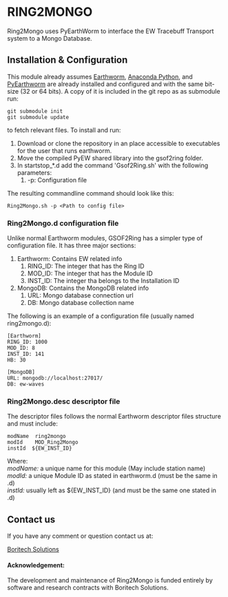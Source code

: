 # RING2MONGO
Ring2Mongo uses PyEarthWorm to interface the EW Tracebuff Transport system to a Mongo Database.

## Installation & Configuration

This module already assumes [Earthworm](http://earthwormcentral.org), [Anaconda Python](https://www.anaconda.com/download/#linux), and [PyEarthworm](https://github.com/Boritech-Solutions/GSOF2RING) are already installed and configured and with the same bit-size (32 or 64 bits). A copy of it is included in the git repo as as submodule run: 

    git submodule init
    git submodule update
    
to fetch relevant files. To install and run:

1. Download or clone the repository in an place accessible to executables for the user that runs earthworm.
2. Move the compiled PyEW shared library into the gsof2ring folder.
3. In startstop_*.d add the command 'Gsof2Ring.sh' with the following parameters:
    1. -p: Configuration file
    
The resulting commandline command should look like this:

    Ring2Mongo.sh -p <Path to config file>


### Ring2Mongo.d configuration file

Unlike normal Earthworm modules, GSOF2Ring has a simpler type of configuration file. 
It has three major sections:

1. Earthworm: Contains EW related info
     1. RING_ID: The integer that has the Ring ID
     2. MOD_ID: The integer that has the Module ID
     3. INST_ID: The integer tha belongs to the Installation ID
2. MongoDB: Contains the MongoDB related info
     1. URL: Mongo database connection url
     2. DB: Mongo database collection name

The following is an example of a configuration file (usually named ring2mongo.d): 

    [Earthworm]
    RING_ID: 1000
    MOD_ID: 8
    INST_ID: 141
    HB: 30

    [MongoDB]
    URL: mongodb://localhost:27017/
    DB: ew-waves

### Ring2Mongo.desc descriptor file
The descriptor files follows the normal Earthworm descriptor files structure and must include:

    modName  ring2mongo
    modId    MOD_Ring2Mongo
    instId  ${EW_INST_ID}

Where:  
_modName:_ a unique name for this module (May include station name)  
_modId:_ a unique Module ID as stated in earthworm.d (must be the same in .d)  
_instId:_ usually left as  ${EW_INST_ID} (and must be the same one stated in .d)  

## Contact us

If you have any comment or question contact us at:

[Boritech Solutions](http://BoritechSolutions.com)

#### Acknowledgement:

The development and maintenance of Ring2Mongo is funded entirely by software and research contracts with Boritech Solutions.
